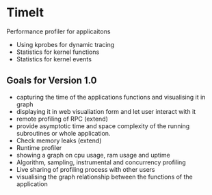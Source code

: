 # TimeIt
Performance profiler for applicaitons

- Using kprobes for dynamic tracing
- Statistics for kernel functions
- Statistics for kernel events


## Goals for Version 1.0
- capturing the time of the applications functions and visualising it in graph
- displaying it in web visualiation form and let user interact with it 
- remote profiling of RPC (extend)
- provide asymptotic time and space complexity of the running subroutines or whole application. 
- Check memory leaks (extend)
- Runtime profiler
- showing a graph on cpu usage, ram usage and uptime
- Algorithm, sampling, instrumental and concurrency profiling
- Live sharing of profiling process with other users
- visualising the graph relationship between the functions of the application
